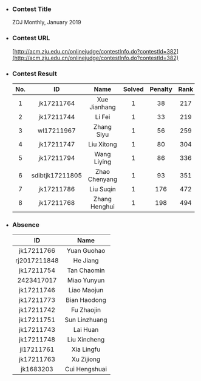 * ### Contest Title
     ZOJ Monthly, January 2019
* ### Contest URL
    [http://acm.zju.edu.cn/onlinejudge/contestInfo.do?contestId=382](http://acm.zju.edu.cn/onlinejudge/contestInfo.do?contestId=382)
* ### Contest Result
    |No.    | ID | Name | Solved | Penalty | Rank |
	|:-:  |:-:|:-:|:-:|:-:|:-:|
	|1| jk17211764 | Xue Jianhang | 1 | 38 | 217|
	|2| jk17211744 | Li Fei | 1 | 33 | 219|
	|3| wl17211967 | Zhang Siyu | 1 | 56 | 259|
	|4| jk17211747 | Liu Xitong | 1 | 80 | 304|
    |5| jk17211794 |Wang Liying | 1 | 86 | 336|
	|6| sdibtjk17211805 | Zhao Chenyang | 1 | 93 | 351|
	|7| jk17211786 | Liu Suqin | 1 | 176 | 472|
	|8| jk17211768 | Zhang Henghui | 1 | 198 | 494|

    

* ### Absence
     
	|ID | Name |
	|:-:|:-:|
	| jk17211766 | Yuan Guohao |
	| rj2017211848 | He Jiang |
	| jk17211754 | Tan Chaomin |
	| 2423417017 | Miao Yunyun |
	| jk17211746 | Liao Maojun |
	| jk17211773 | Bian Haodong |
	| jk17211742 | Fu Zhaojin |
	| jk17211751 | Sun Linzhuang |
	| jk17211743 | Lai Huan |
	| jk17211748 | Liu Xincheng |
	| ji17211761 | Xia Lingfu |
	| jk17211763 | Xu Zijiong |
	| jk1683203 | Cui Hengshuai |